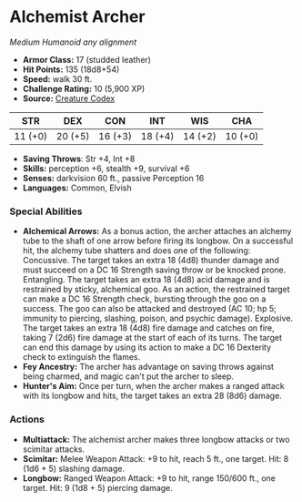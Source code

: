 # Alchemist Archer

*Medium* *Humanoid* *any alignment*

- **Armor Class:** 17 (studded leather)
- **Hit Points:** 135 (18d8+54)
- **Speed:** walk 30 ft.
- **Challenge Rating:** 10 (5,900 XP)
- **Source:** [Creature Codex](https://koboldpress.com/kpstore/product/creature-codex-for-5th-edition-dnd/)

| STR | DEX | CON | INT | WIS | CHA |
| --- | --- | --- | --- | --- | --- |
| 11 (+0) | 20 (+5) | 16 (+3) | 18 (+4) | 14 (+2) | 10 (+0) |

- **Saving Throws**: Str +4, Int +8
- **Skills:** perception +6, stealth +9, survival +6
- **Senses:** darkvision 60 ft., passive Perception 16
- **Languages:** Common, Elvish
### Special Abilities
- **Alchemical Arrows:** As a bonus action, the archer attaches an alchemy tube to the shaft of one arrow before firing its longbow. On a successful hit, the alchemy tube shatters and does one of the following: Concussive. The target takes an extra 18 (4d8) thunder damage and must succeed on a DC 16 Strength saving throw or be knocked prone. Entangling. The target takes an extra 18 (4d8) acid damage and is restrained by sticky, alchemical goo. As an action, the restrained target can make a DC 16 Strength check, bursting through the goo on a success. The goo can also be attacked and destroyed (AC 10; hp 5; immunity to piercing, slashing, poison, and psychic damage). Explosive. The target takes an extra 18 (4d8) fire damage and catches on fire, taking 7 (2d6) fire damage at the start of each of its turns. The target can end this damage by using its action to make a DC 16 Dexterity check to extinguish the flames.
- **Fey Ancestry:** The archer has advantage on saving throws against being charmed, and magic can't put the archer to sleep.
- **Hunter's Aim:** Once per turn, when the archer makes a ranged attack with its longbow and hits, the target takes an extra 28 (8d6) damage.
### Actions
- **Multiattack:** The alchemist archer makes three longbow attacks or two scimitar attacks.
- **Scimitar:** Melee Weapon Attack: +9 to hit, reach 5 ft., one target. Hit: 8 (1d6 + 5) slashing damage.
- **Longbow:** Ranged Weapon Attack: +9 to hit, range 150/600 ft., one target. Hit: 9 (1d8 + 5) piercing damage.
